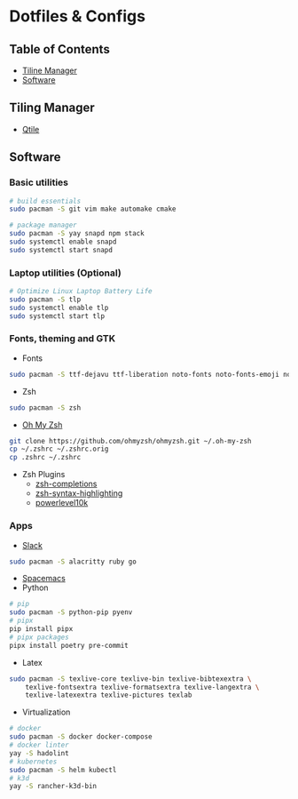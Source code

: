 # Dotfiles & Configs

## Table of Contents
- [Tiline Manager](tiling-manager)
- [Software](#software)

## Tiling Manager
- [Qtile](.config/qtile/README.md)

## Software
### Basic utilities
```sh
# build essentials
sudo pacman -S git vim make automake cmake

# package manager
sudo pacman -S yay snapd npm stack
sudo systemctl enable snapd
sudo systemctl start snapd
```

### Laptop utilities (Optional)
```sh
# Optimize Linux Laptop Battery Life
sudo pacman -S tlp
sudo systemctl enable tlp
sudo systemctl start tlp
```

### Fonts, theming and GTK
- Fonts
```sh
sudo pacman -S ttf-dejavu ttf-liberation noto-fonts noto-fonts-emoji noto-fonts-extra
```

- Zsh
```sh
sudo pacman -S zsh
```

- [Oh My Zsh](https://github.com/ohmyzsh/ohmyzsh/)
```sh
git clone https://github.com/ohmyzsh/ohmyzsh.git ~/.oh-my-zsh
cp ~/.zshrc ~/.zshrc.orig
cp .zshrc ~/.zshrc
```

- Zsh Plugins
  - [zsh-completions](https://github.com/zsh-users/zsh-completions)
  - [zsh-syntax-highlighting](https://github.com/zsh-users/zsh-syntax-highlighting)
  - [powerlevel10k](https://github.com/romkatv/powerlevel10k)

### Apps
- [Slack](https://snapcraft.io/slack)

```sh
sudo pacman -S alacritty ruby go
```
- [Spacemacs](docs/spacemacs.md)
- Python
```sh
# pip
sudo pacman -S python-pip pyenv
# pipx
pip install pipx
# pipx packages
pipx install poetry pre-commit
```
- Latex
```sh
sudo pacman -S texlive-core texlive-bin texlive-bibtexextra \
    texlive-fontsextra texlive-formatsextra texlive-langextra \
    texlive-latexextra texlive-pictures texlab
```
- Virtualization
```sh
# docker
sudo pacman -S docker docker-compose
# docker linter
yay -S hadolint
# kubernetes
sudo pacman -S helm kubectl
# k3d
yay -S rancher-k3d-bin
```
